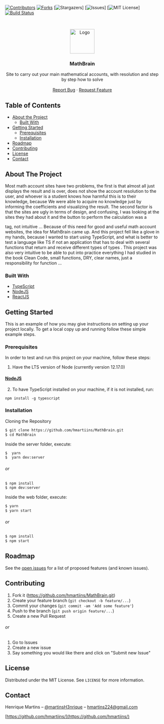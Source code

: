 [![Contributors][contributors-shield]][contributors-url]
[![Forks][forks-shield]][forks-url]
[![Stargazers][stars-shield]]
[![Issues][issues-shield]]
[![MIT License][license-shield]]
[![Build Status][travis-image]][travis-url]

<br />
<p align="center">
  <a href="https://github.com/othneildrew/Best-README-Template">
    <img src="images/logo.png" alt="Logo" width="80" height="80">
  </a>

  <h3 align="center">MathBrain</h3>

  <p align="center">
    Site to carry out your main mathematical accounts, with resolution and step by step how to solve
    <br />
    <br />
    <a href="https://github.com/hmartiins/MathBrain/issuess">Report Bug</a>
    ·
    <a href="https://github.com/hmartiins/MathBrain/issues">Request Feature</a>
  </p>
</p>

## Table of Contents

* [About the Project](#about-the-project)
  * [Built With](#built-with)
* [Getting Started](#getting-started)
  * [Prerequisites](#prerequisites)
  * [Installation](#installation)
* [Roadmap](#roadmap)
* [Contributing](#contributing)
* [License](#license)
* [Contact](#contact)

<!-- ABOUT THE PROJECT -->
## About The Project

<!-- [![Product Name Screen Shot][product-screenshot]](https://example.com) -->

Most math account sites have two problems, the first is that almost all just displays the result and is over, does not show the account resolution to the user, and whoever is a student knows how harmful this is to their knowledge, because We were able to acquire no knowledge just by informing the coefficients and visualizing the result. The second factor is that the sites are ugly in terms of design, and confusing, I was looking at the sites they had about it and the button to perform the calculation was a <p> </p> tag, not intuitive ...
Because of this need for good and useful math account websites, the idea for MathBrain came up. And this project fell like a glove in my hands, because I wanted to start using TypeScript, and what is better to test a language like TS if not an application that has to deal with several functions that return and receive different types of types .
This project was also very intuitive to be able to put into practice everything I had studied in the book Clean Code, small functions, DRY, clear names, just a responsibility for function ...



### Built With

* [TypeScript](https://www.typescriptlang.org/://jquery.com)
* [NodeJS](https://nodejs.org/en/)
* [ReactJS](https://reactjs.org/)

<!-- GETTING STARTED -->
## Getting Started

This is an example of how you may give instructions on setting up your project locally.
To get a local copy up and running follow these simple example steps.

### Prerequisites

In order to test and run this project on your machine, follow these steps:
1. Have the LTS version of Node (currently version 12.17.0)

#### [NodeJS](https://nodejs.org/en/)

2. To have TypeScript installed on your machine, if it is not installed, run:

```
npm install -g typescript
```
### Installation

Cloning the Repository

```sh
$ git clone https://github.com/hmartiins/MathBrain.git
$ cd MathBrain 
```

Inside the server folder, execute:

```sh
$  yarn 
$  yarn dev:server
```

###### or

```sh
$ npm install 
$ npm dev:server
```

Inside the web folder, execute:

```sh
$ yarn 
$ yarn start 
```

###### or

```sh
$ npm install 
$ npm start 
```
<!-- ROADMAP -->
## Roadmap

See the [open issues](https://github.com/hmartiins/MathBrain/issuess) for a list of proposed features (and known issues).

<!-- CONTRIBUTING -->
## Contributing

1. Fork it (<https://github.com/hmartiins/MathBrain.git>)
2. Create your feature branch (`git checkout -b feature/...`)
3. Commit your changes (`git commit -am 'Add some feature'`)
4. Push to the branch (`git push origin feature/...`)
5. Create a new Pull Request

###### or

1. Go to Issues
2. Create a new issue
3. Say something you would like there and click on "Submit new Issue"

<!-- LICENSE -->
## License

Distributed under the MIT License. See `LICENSE` for more information.

<!-- CONTACT -->
## Contact

Henrique Martins – [@martinsH3nrique](https://twitter.com/martinsH3nrique) – hmartins224@gmail.com

[https://github.com/hmartiins/](https://github.com/hmartiins/)

<!-- MARKDOWN LINKS & IMAGES -->
<!-- https://www.markdownguide.org/basic-syntax/#reference-style-links -->
[contributors-shield]: https://img.shields.io/github/contributors/hmartiins/MathBrain
[contributors-url]: https://img.shields.io/github/graphs/hmartiins/MathBrain
[forks-shield]: https://img.shields.io/github/forks/hmartiins/MathBrain
[forks-url]: https://github.com/othneildrew/Best-README-Template/network/members
[stars-shield]: https://img.shields.io/github/stars/hmartiins/MathBrain
[issues-shield]: https://img.shields.io/github/issues/hmartiins/MathBrain
[license-shield]: https://img.shields.io/github/license/hmartiins/MathBrain
[travis-image]: https://img.shields.io/travis/dbader/node-datadog-metrics/master.svg?style=flat-square
[travis-url]: https://travis-ci.org/dbader/node-datadog-metrics